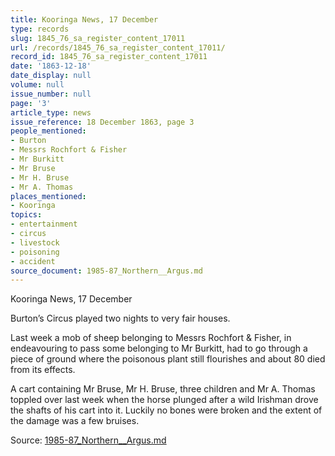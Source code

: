 ```yaml
---
title: Kooringa News, 17 December
type: records
slug: 1845_76_sa_register_content_17011
url: /records/1845_76_sa_register_content_17011/
record_id: 1845_76_sa_register_content_17011
date: '1863-12-18'
date_display: null
volume: null
issue_number: null
page: '3'
article_type: news
issue_reference: 18 December 1863, page 3
people_mentioned:
- Burton
- Messrs Rochfort & Fisher
- Mr Burkitt
- Mr Bruse
- Mr H. Bruse
- Mr A. Thomas
places_mentioned:
- Kooringa
topics:
- entertainment
- circus
- livestock
- poisoning
- accident
source_document: 1985-87_Northern__Argus.md
---
```


Kooringa News, 17 December

Burton’s Circus played two nights to very fair houses.

Last week a mob of sheep belonging to Messrs Rochfort & Fisher, in endeavouring to pass some belonging to Mr Burkitt, had to go through a piece of ground where the poisonous plant still flourishes and about 80 died from its effects.

A cart containing Mr Bruse, Mr H. Bruse, three children and Mr A. Thomas toppled over last week when the horse plunged after a wild Irishman drove the shafts of his cart into it.  Luckily no bones were broken and the extent of the damage was a few bruises.

Source: [1985-87_Northern__Argus.md](/downloads/markdown/1985-87_Northern__Argus.md)
